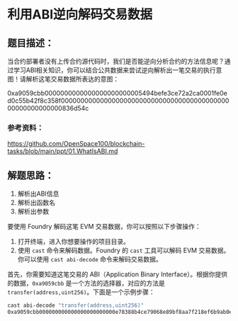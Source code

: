 # 利用ABI逆向解码交易数据

## 题目描述：
当合约部署者没有上传合约源代码时，我们是否能逆向分析合约的方法信息呢？通过学习ABI相关知识，你可以结合公共数据来尝试逆向解析出一笔交易的执行意图！请解析这笔交易数据所表达的意图： 

0xa9059cbb0000000000000000000000005494befe3ce72a2ca0001fe0ed0c55b42f8c358f000000000000000000000000000000000000000000000000000000000836d54c

### 参考资料：
https://github.com/OpenSpace100/blockchain-tasks/blob/main/ppt/01.WhatIsABI.md

## 解题思路：
1. 解析出ABI信息
2. 解析出函数名
3. 解析出参数

要使用 Foundry 解码这笔 EVM 交易数据，你可以按照以下步骤操作：

1. 打开终端，进入你想要操作的项目目录。
2. 使用 `cast` 命令来解码数据。Foundry 的 `cast` 工具可以解码 EVM 交易数据。你可以使用 `cast abi-decode` 命令来解码交易数据。

首先，你需要知道这笔交易的 ABI（Application Binary Interface）。根据你提供的数据，`0xa9059cbb` 是一个方法的选择器，对应的方法是 `transfer(address,uint256)`。下面是一个示例步骤：

```sh
cast abi-decode "transfer(address,uint256)"
0xa9059cbb000000000000000000000000e78388b4ce79068e89bf8aa7f218ef6b9ab0e9d0000000000000000000000000000000000000000000000000de0b6b3a7640000
```




